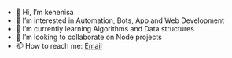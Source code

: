 - 👋 Hi, I’m kenenisa
- 👀 I’m interested in Automation, Bots, App and Web Development
- 🌱 I’m currently learning Algorithms and Data structures
- 💞️ I’m looking to collaborate on Node projects
- 📫 How to reach me: [Email](mailto:kenenisaalemayhu0@gmail.com) 

<!---
kenenisa/kenenisa is a ✨ special ✨ repository because its `README.md` (this file) appears on your GitHub profile.
You can click the Preview link to take a look at your changes.
--->
